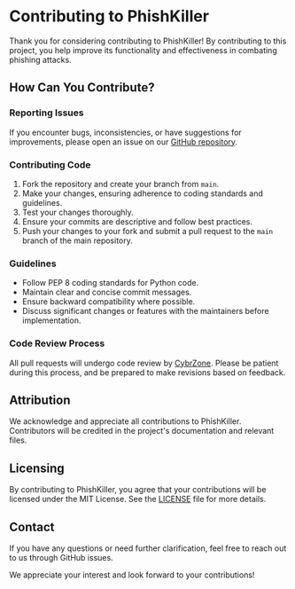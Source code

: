 # Contributing to PhishKiller

Thank you for considering contributing to PhishKiller! By contributing to this project, you help improve its functionality and effectiveness in combating phishing attacks.


## How Can You Contribute?

### Reporting Issues

If you encounter bugs, inconsistencies, or have suggestions for improvements, please open an issue on our [GitHub repository](https://github.com/CybrZone/phishkiller/issues).

### Contributing Code

1. Fork the repository and create your branch from `main`.
2. Make your changes, ensuring adherence to coding standards and guidelines.
3. Test your changes thoroughly.
4. Ensure your commits are descriptive and follow best practices.
5. Push your changes to your fork and submit a pull request to the `main` branch of the main repository.

### Guidelines

- Follow PEP 8 coding standards for Python code.
- Maintain clear and concise commit messages.
- Ensure backward compatibility where possible.
- Discuss significant changes or features with the maintainers before implementation.

### Code Review Process

All pull requests will undergo code review by [CybrZone](https://github.com/CybrZone). Please be patient during this process, and be prepared to make revisions based on feedback.

## Attribution

We acknowledge and appreciate all contributions to PhishKiller. Contributors will be credited in the project's documentation and relevant files.

## Licensing

By contributing to PhishKiller, you agree that your contributions will be licensed under the MIT License. See the [LICENSE](https://github.com/CybrZone/phishkiller/blob/main/LICENSE) file for more details.

## Contact

If you have any questions or need further clarification, feel free to reach out to us through GitHub issues.

We appreciate your interest and look forward to your contributions!
